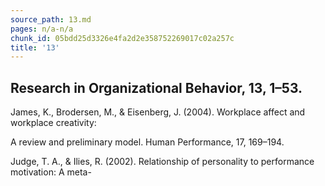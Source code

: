 ```yaml
---
source_path: 13.md
pages: n/a-n/a
chunk_id: 05bdd25d3326e4fa2d2e358752269017c02a257c
title: '13'
---
```

## Research in Organizational Behavior, 13, 1–53.

James, K., Brodersen, M., & Eisenberg, J. (2004). Workplace affect and workplace creativity:

A review and preliminary model. Human Performance, 17, 169–194.

Judge, T. A., & Ilies, R. (2002). Relationship of personality to performance motivation: A meta-
